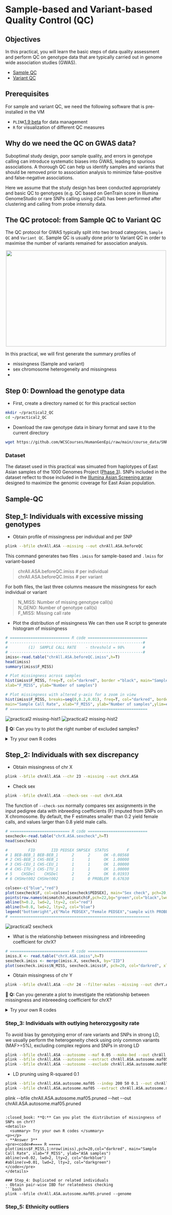 # Sample-based and Variant-based Quality Control (QC)

## Objectives
In this practical, you will learn the basic steps of data quality assessment and perform QC on genotype data that are typically carried out in genome wide association studies (GWAS).
* [Sample QC](#Sample-QC)
* [Variant QC](#Variant-QC)

## Prerequisites
For sample and variant QC, we need the following software that is pre-installed in the VM
- `PLINK`[1.9 beta](https://www.cog-genomics.org/plink/) for data management 
- `R` for visualization of different QC measures

## Why do we need the QC on GWAS data?
Suboptimal study design, poor sample quality, and errors in genotype calling can introduce systematic biases into GWAS, leading to spurious associations. A thorough QC can help us identify samples and variants that should be removed prior to association analysis to minimize false-positive and false-negative associations.

Here we assume that the study design has been conducted appropriately and basic QC to genotypes (e.g. QC based on GenTrain score in Illumina GenomeStudio or rare SNPs calling using zCall) has been performed after clustering and calling from probe intensity data. 

## The QC protocol: from Sample QC to Variant QC 
The QC protocol for GWAS typically split into two broad categories, `Sample QC` and `Variant QC`. Sample QC is usually done prior to Variant QC in order to maximise the number of variants remained for association analysis.

<p align="center">
<img src="https://user-images.githubusercontent.com/8644480/170681398-e29f945e-fc94-4876-b695-9a8f2250968e.png"  width="500" height="300">
</p>

In this practical, we will first generate the summary profiles of 
+ missingness (Sample and variant)
+ sex chromosome heterogeneity and missingness
+ 

## Step 0: Download the genotype data
- First, create a directory named `QC` for this practical section

```bash
mkdir ~/practical2_QC
cd ~/practical2_QC
```

- Download the raw genotype data in binary format and save it to the current directory
```bash
wget https://github.com/WCSCourses/HumanGenEpi/raw/main/course_data/SNP_array_QC/practical2.tar.gz
```

### Dataset
The dataset used in this practical was simuated from haplotypes of East Asian samples of the 1000 Genomes Project ([Phase 3](https://www.internationalgenome.org/category/phase-3/)). SNPs included in the dataset reflect to those included in the [Illumina Asian Screening array](https://www.illumina.com/products/by-type/microarray-kits/infinium-asian-screening.html) designed to maximize the genomic coverage for East Asian population.

## Sample-QC
## Step_1: Individuals with excessive missing genotypes
- Obtain profile of missingness per individual and per SNP
```bash
plink --bfile chrAll.ASA --missing --out chrAll.ASA.beforeQC
```
This command generates two files `.imiss` for sample-based and `.lmiss` for variant-based
> chrAll.ASA.beforeQC.imiss    # per individual<br>
> chrAll.ASA.beforeQC.lmiss    # per variant<br>

For both files, the last three columns measure the missingness for each individual or variant 
> N_MISS: Number of missing genotype call(s)<br>
> N_GENO: Number of genotype call(s)<br>
> F_MISS: Missing call rate<br>

- Plot the distribution of missingness 
We can then use R script to generate histogram of missingness
```R
# ========================== R code ==========================
# ----------------------------------------------------------#
#         (1)  SAMPLE CALL RATE    - threshold = 98%        #
# ----------------------------------------------------------#
imiss<-read.table("chrAll.ASA.beforeQC.imiss",h=T)
head(imiss)
summary(imiss$F_MISS)

# Plot missingness across samples
hist(imiss$F_MISS, freq=T, col="darkred", border ="black", main="Sample Call Rate", 
xlab="F_MISS", ylab="Number of samples")

# Plot missingness with altered y-axis for a zoom in view
hist(imiss$F_MISS, breaks=seq(0,0.2,0.01), freq=T, col="darkred", border ="black", 
main="Sample Call Rate", xlab="F_MISS", ylab="Number of samples",ylim=c(0,20))
# ============================================================
```
![practical2 missing-hist1](https://user-images.githubusercontent.com/8644480/170730926-95e94bab-26a7-487b-beed-92cb352237bc.png)
![practical2 missing-hist2](https://user-images.githubusercontent.com/8644480/170731155-cad32ec4-a5a9-48a3-bec6-3492cf4e3471.png)

:closed_book: **Q:** Can you try to plot the right number of excluded samples?
<details>
  <summary> Try your own R codes </summary>
<p></p>

- **Answer 1**
```R
#==== R =====
hist(imiss$F_MISS, breaks=50, freq=T, col="darkred", border="black", main="Sample Call Rate", xlab="F_MISS", ylab="Number of samples", ylim=c(0,100), xlim=c(0,0.2))
abline(v=0.02, lwd=2, lty=2, col="darkblue")
#abline(v=0.01, lwd=2, lty=2, col="darkgreen")
```
![practical2 missing-hist3](https://user-images.githubusercontent.com/8644480/170732092-20f91ff2-1aa2-4d70-9d5b-7943f4e1954e.png)

- **Answer 2**
```R
 #==== R =====
plot(sort(imiss$F_MISS), pch=20, col="darkred", main="Sample Call Rate", xlab="ASA samples", ylab="F_MISS")
abline(h=0.02, lwd=2, lty=2, col="darkblue")
#abline(h=0.01, lwd=2, lty=2, col="darkgreen")
```
![practical2 missing-hist4](https://user-images.githubusercontent.com/8644480/170732149-7791c2b8-48e9-4f73-a8ea-83b2b6025dda.png)

- **Answer 3**
```R
#==== R =====
plot(imiss$F_MISS,pch=20,col="darkred", main="Sample Call Rate", xlab="ASA samples", ylab="F_MISS")
abline(h=0.02, lwd=2, lty=2, col="darkblue")
#abline(h=0.01, lwd=2, lty=2, col="darkgreen")
```
![practical2 missing-hist5](https://user-images.githubusercontent.com/8644480/170764418-9d90ecb2-66f7-40b4-86bb-4daffd0ccc74.png)

</details>

## Step_2: Individuals with sex discrepancy
- Obtain missingness of chr X
```bash
plink --bfile chrAll.ASA --chr 23 --missing --out chrX.ASA
```
- Check sex
```bash
plink --bfile chrAll.ASA --check-sex --out chrX.ASA
```
The function of `--check-sex` normally compares sex assignments in the input pedigree data with inbreeding coefficients (F) imputed from SNPs on X chromosome. By default, the F estimates smaller than 0.2 yield female calls, and values larger than 0.8 yield male calls. 

```R
# ========================== R code ==========================
sexcheck<-read.table("chrX.ASA.sexcheck",h=T)
head(sexcheck)

#         FID       IID PEDSEX SNPSEX  STATUS        F
# 1 BEB-BEB_1 BEB-BEB_1      2      2      OK -0.08568
# 2 CHS-BEB_1 CHS-BEB_1      1      1      OK  1.00000
# 3 CHS-CEU_1 CHS-CEU_1      1      1      OK  1.00000
# 4 CHS-ITU_1 CHS-ITU_1      1      1      OK  1.00000
# 5    CHSDel    CHSDel      2      2      OK  0.01933
# 6 CHSHet002 CHSHet002      1      0 PROBLEM  0.67630

colsex<-c("blue","red")
plot(sexcheck$F, col=colsex[sexcheck$PEDSEX], main="Sex check", pch=20, xlab="ASA samples", ylab="chrX Inbreeding coefficient (F)")
points(row.names(mismatch),mismatch$F,pch=22,bg="green",col="black",lwd=2,cex=2)
abline(h=0.2, lwd=2, lty=2, col="red")
abline(h=0.8, lwd=2, lty=2, col="blue")
legend("bottomright",c("Male PEDSEX","Female PEDSEX","sample with PROBELM"), col=c(colsex,"black"),pt.bg="green", pch=c(20,20,22))
# =============================================================
```
![practical2 sexcheck](https://user-images.githubusercontent.com/8644480/170764485-e24326e1-51e9-4322-a560-f218fe8ef76d.png)

  - What is the relationship between missingness and inbreeeding coefficient for chrX?
```R
# ========================== R code ==========================
imiss.X <- read.table("chrX.ASA.imiss",h=T)
sexcheck.imiss <- merge(imiss.X, sexcheck, by="IID")
plot(sexcheck.imiss$N_MISS, sexcheck.imiss$F, pch=20, col="darkred", xlab="Number of missing genotypes on chrX", ylab="chrX Inbreeding coefficient (F)")
```

- Obtain missingness of chr Y
```bash
plink --bfile chrAll.ASA --chr 24 --filter-males --missing --out chrY.ASA.male
```
:closed_book: **Q:** Can you generate a plot to investigate the relationship between missingness and inbreeeding coefficient for chrX?
<details>
  <summary> Try your own R codes </summary>
<p></p>
</details>  

### Step_3: Individuals with outlying heterozygosity rate
To avoid bias by genotyping error of rare variants and SNPs in strong LD, we usually perform the heterogeneity check using only common variants (MAF>=5%), excluding complex regions and SNPs in strong LD
```bash
plink --bfile chrAll.ASA --autosome --maf 0.05 --make-bed --out chrAll.ASA.autosome.maf05
plink --bfile chrAll.ASA --autosome --extract chrAll.ASA.autosome.maf05.bim --missing --out chrAll.ASA.autosome.maf05
plink --bfile chrAll.ASA --autosome --exclude chrAll.ASA.autosome.maf05.bim --missing --out chrAll.ASA.autosome.maf-lt-05
```
- LD pruning using R-squared 0.1
```bash
plink --bfile chrAll.ASA.autosome.maf05 --indep 200 50 0.1 --out chrAll.ASA.autosome.maf05.pruning
plink --bfile chrAll.ASA.autosome.maf05 --extract chrAll.ASA.autosome.maf05.pruning.prune.in --het --out chrAll.ASA.autosome.maf05.pruned
```

plink --bfile chrAll.ASA.autosome.maf05.pruned --het --out chrAll.ASA.autosome.maf05.pruned

```

:closed_book: **Q:** Can you plot the distribution of missingness of SNPs on chrY?
<details>
  <summary> Try your own R codes </summary>
<p></p>
- **Answer 3**
<pre><code>#==== R =====
plot(imiss$F_MISS,1:nrow(imiss),pch=20,col="darkred", main="Sample Call Rate", xlab="F_MISS", ylab="ASA samples")
abline(v=0.02, lwd=2, lty=2, col="darkblue")
#abline(v=0.01, lwd=2, lty=2, col="darkgreen")
</code></pre>
</details>

### Step_4: Duplicated or related individuals
- Obtain pair-wise IBD for relatedness checking
```bash
plink --bfile chrAll.ASA.autosome.maf05.pruned --genome
```

### Step_5: Ethnicity outliers
